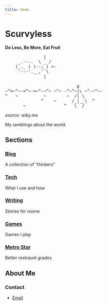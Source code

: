 ```yaml
---
title: Home
---
```


# Scurvyless
**Do Less, Be More, Eat Fruit**

<pre>
               |
     _.---.  \ _ /
    (_._ ) )--;_) =-
     '---'.__,' \
               |

                            p
~^=~^~-=^~-=~^-~^~ ~^~ -^~^~|\ ~^-~^~-
^   ~          ~        ~  /| \
              ^    ~      /_|__\  ^
       ~               ^   \__/
</pre>
*source: wiby.me*

My ramblings about the world.

## Sections

### [Blog](/blog)
A collection of "thinkers"

### [Tech](/tech)
What I use and how

### [Writing](/write)
Stories for noone

### [Games](/games)
Games I play

### [Metro Star](/metro)
Better restraunt grades

## About Me

### Contact
- [Email](mailto:evan.stokdyk@gmail.com)
<!-- - [Phone](tel:+1234567890) -->

<!-- <img src="/human-made-mark.svg" /> -->
